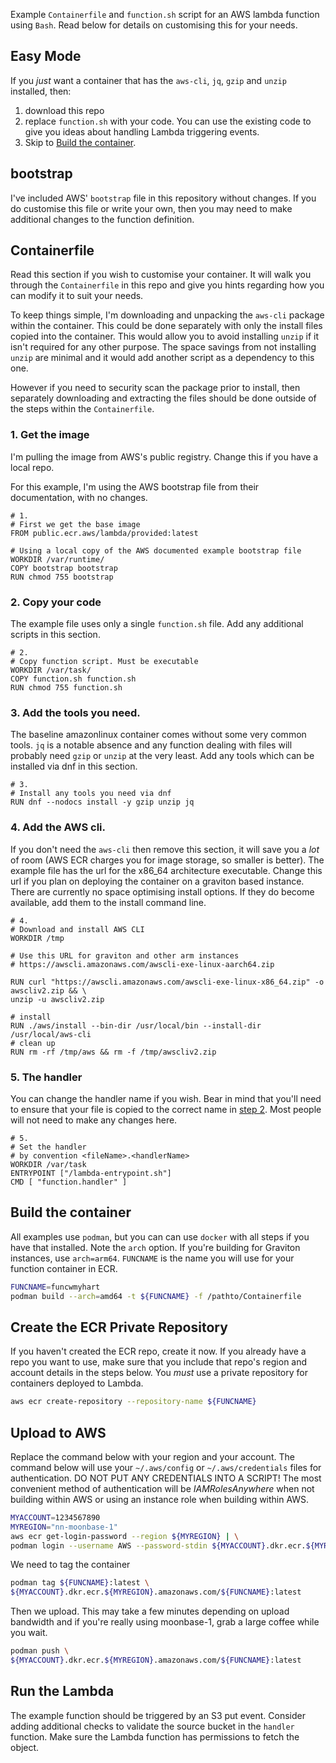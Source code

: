 Example `Containerfile` and `function.sh` script for an AWS lambda function using `Bash`. Read below for details on customising this for your needs.
## Easy Mode
If you _just_ want a container that has the `aws-cli`, `jq`, `gzip`  and `unzip` installed, then: 
1. download this repo 
2. replace `function.sh` with your code. You can use the existing code to give you ideas about handling Lambda triggering events.
3. Skip to [Build the container](#build-the-container).

## bootstrap
I've included AWS' `bootstrap` file in this repository without changes. If you do customise this file or write your own, then you may need to make additional changes to the function definition.

## Containerfile
Read this section if you wish to customise your container. It will walk you through the `Containerfile` in this repo and give you hints regarding how you can modify it to suit your needs.

To keep things simple, I'm downloading and unpacking the `aws-cli` package within the container. This could be done separately with only the install files copied into the container. This would allow you to avoid installing `unzip` if it isn't required for any other purpose. The space savings from not installing `unzip` are minimal and it would add another script as a dependency to this one. 

However if you need to security scan the package prior to install, then separately downloading and extracting the files should be done outside of the steps within the `Containerfile`. 

### 1. Get the image
I'm pulling the image from AWS's public registry. Change this if you have a local repo.

For this example, I'm using the AWS bootstrap file from their documentation, with no changes.
```
# 1.
# First we get the base image
FROM public.ecr.aws/lambda/provided:latest

# Using a local copy of the AWS documented example bootstrap file
WORKDIR /var/runtime/
COPY bootstrap bootstrap
RUN chmod 755 bootstrap
```

### 2. Copy your code
The example file uses only a single `function.sh` file. Add any additional scripts in this section.
```
# 2.
# Copy function script. Must be executable
WORKDIR /var/task/
COPY function.sh function.sh
RUN chmod 755 function.sh
```
### 3. Add the tools you need.
The baseline amazonlinux container comes without some very common tools. `jq` is a notable absence and any function dealing with files will probably need `gzip` or `unzip` at the very least. Add any tools which can be installed via dnf in this section.
```
# 3.
# Install any tools you need via dnf
RUN dnf --nodocs install -y gzip unzip jq
```

### 4. Add the AWS cli.
If you don't need the `aws-cli` then remove this section, it will save you a _lot_ of room (AWS ECR charges you for image storage, so smaller is better). The example file has the url for the x86_64 architecture executable. Change this url if you plan on deploying the container on a graviton based instance. There are currently no space optimising install options. If they do become available, add them to the install command line.
```
# 4.
# Download and install AWS CLI
WORKDIR /tmp

# Use this URL for graviton and other arm instances
# https://awscli.amazonaws.com/awscli-exe-linux-aarch64.zip

RUN curl "https://awscli.amazonaws.com/awscli-exe-linux-x86_64.zip" -o awscliv2.zip && \
unzip -u awscliv2.zip

# install
RUN ./aws/install --bin-dir /usr/local/bin --install-dir /usr/local/aws-cli
# clean up
RUN rm -rf /tmp/aws && rm -f /tmp/awscliv2.zip
```

### 5. The handler
You can change the handler name if you wish. Bear in mind that you'll need to ensure that your file is copied to the correct name in [step 2](#2-copy-your-code). Most people will not need to make any changes here.
```
# 5.
# Set the handler
# by convention <fileName>.<handlerName>
WORKDIR /var/task
ENTRYPOINT ["/lambda-entrypoint.sh"]
CMD [ "function.handler" ]
```
## Build the container
All examples use `podman`, but you can can use `docker` with all steps if you have that installed. Note the `arch` option. If you're building for Graviton instances, use `arch=arm64`. `FUNCNAME` is the name you will use for your function container in ECR.
```Bash
FUNCNAME=funcwmyhart
podman build --arch=amd64 -t ${FUNCNAME} -f /pathto/Containerfile
```
## Create the ECR Private Repository
If you haven't created the ECR repo, create it now. If you already have a repo you want to use, make sure that you include that repo's region and account details in the steps below. You _must_ use a private repository for containers deployed to Lambda.
```bash
aws ecr create-repository --repository-name ${FUNCNAME}
```
## Upload to AWS
Replace the command below with your region and your account. The command below will use your `~/.aws/config` or `~/.aws/credentials` files for authentication. DO NOT PUT ANY CREDENTIALS INTO A SCRIPT! The most convenient method of authentication will be _IAMRolesAnywhere_ when not building within AWS or using an instance role when building within AWS. 
```bash
MYACCOUNT=1234567890
MYREGION="nn-moonbase-1"
aws ecr get-login-password --region ${MYREGION} | \
podman login --username AWS --password-stdin ${MYACCOUNT}.dkr.ecr.${MYREGION}.amazonaws.com
```
We need to tag the container
```bash
podman tag ${FUNCNAME}:latest \
${MYACCOUNT}.dkr.ecr.${MYREGION}.amazonaws.com/${FUNCNAME}:latest
```
Then we upload. This may take a few minutes depending on upload bandwidth and if you're really using moonbase-1, grab a large coffee while you wait.
```bash
podman push \
${MYACCOUNT}.dkr.ecr.${MYREGION}.amazonaws.com/${FUNCNAME}:latest
```
## Run the Lambda
The example function should be triggered by an S3 put event. Consider adding additional checks to validate the source bucket in the `handler` function. Make sure the Lambda function has permissions to fetch the object.
